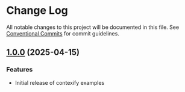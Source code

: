 # Change Log

All notable changes to this project will be documented in this file.
See [Conventional Commits](https://conventionalcommits.org) for commit guidelines.

## [1.0.0](https://github.com/teomyth/contexify/compare/contexify-example-context@0.1.0...contexify-example-context@1.0.0) (2025-04-15)

### Features

- Initial release of contexify examples
